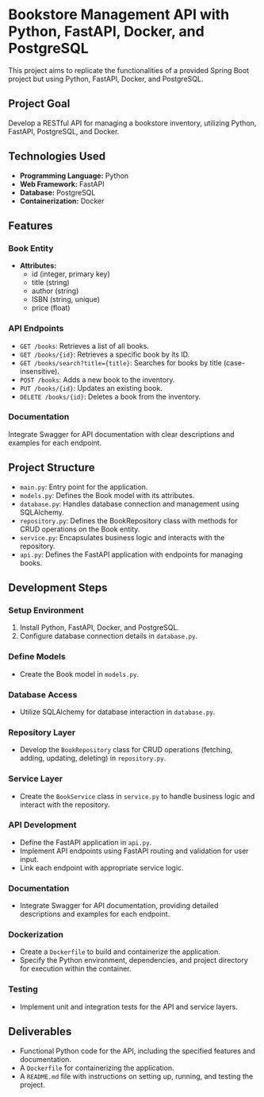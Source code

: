 # Bookstore Management API with Python, FastAPI, Docker, and PostgreSQL

This project aims to replicate the functionalities of a provided Spring Boot project but using Python, FastAPI, Docker, and PostgreSQL.

## Project Goal

Develop a RESTful API for managing a bookstore inventory, utilizing Python, FastAPI, PostgreSQL, and Docker.

## Technologies Used

- **Programming Language:** Python
- **Web Framework:** FastAPI
- **Database:** PostgreSQL
- **Containerization:** Docker

## Features

### Book Entity

- **Attributes:** 
  - id (integer, primary key)
  - title (string)
  - author (string)
  - ISBN (string, unique)
  - price (float)

### API Endpoints

- `GET /books`: Retrieves a list of all books.
- `GET /books/{id}`: Retrieves a specific book by its ID.
- `GET /books/search?title={title}`: Searches for books by title (case-insensitive).
- `POST /books`: Adds a new book to the inventory.
- `PUT /books/{id}`: Updates an existing book.
- `DELETE /books/{id}`: Deletes a book from the inventory.

### Documentation

Integrate Swagger for API documentation with clear descriptions and examples for each endpoint.

## Project Structure

- `main.py`: Entry point for the application.
- `models.py`: Defines the Book model with its attributes.
- `database.py`: Handles database connection and management using SQLAlchemy.
- `repository.py`: Defines the BookRepository class with methods for CRUD operations on the Book entity.
- `service.py`: Encapsulates business logic and interacts with the repository.
- `api.py`: Defines the FastAPI application with endpoints for managing books.

## Development Steps

### Setup Environment

1. Install Python, FastAPI, Docker, and PostgreSQL.
2. Configure database connection details in `database.py`.

### Define Models

- Create the Book model in `models.py`.

### Database Access

- Utilize SQLAlchemy for database interaction in `database.py`.

### Repository Layer

- Develop the `BookRepository` class for CRUD operations (fetching, adding, updating, deleting) in `repository.py`.

### Service Layer

- Create the `BookService` class in `service.py` to handle business logic and interact with the repository.

### API Development

- Define the FastAPI application in `api.py`.
- Implement API endpoints using FastAPI routing and validation for user input.
- Link each endpoint with appropriate service logic.

### Documentation

- Integrate Swagger for API documentation, providing detailed descriptions and examples for each endpoint.

### Dockerization

- Create a `Dockerfile` to build and containerize the application.
- Specify the Python environment, dependencies, and project directory for execution within the container.

### Testing

- Implement unit and integration tests for the API and service layers.

## Deliverables

- Functional Python code for the API, including the specified features and documentation.
- A `Dockerfile` for containerizing the application.
- A `README.md` file with instructions on setting up, running, and testing the project.
